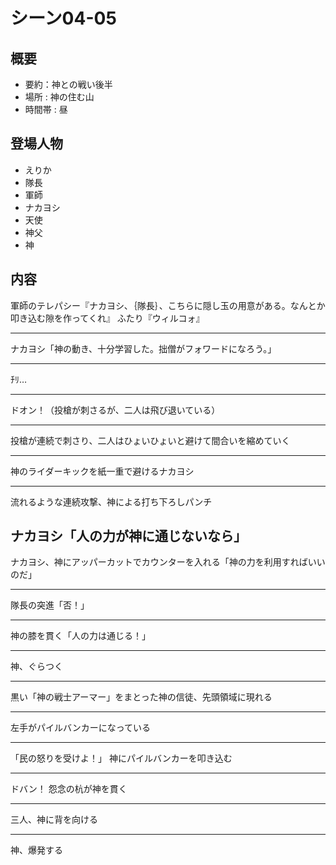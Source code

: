 # シーン04-05
## 概要
* 要約：神との戦い後半
* 場所 : 神の住む山
* 時間帯 : 昼

## 登場人物
* えりか
* 隊長
* 軍師
* ナカヨシ
* 天使
* 神父
* 神

## 内容

軍師のテレパシー『ナカヨシ、｛隊長｝、こちらに隠し玉の用意がある。なんとか叩き込む隙を作ってくれ』
ふたり『ウィルコォ』

---
ナカヨシ「神の動き、十分学習した。拙僧がフォワードになろう。」

---
ﾁﾘ…

---
ドオン！（投槍が刺さるが、二人は飛び退いている）

---
投槍が連続で刺さり、二人はひょいひょいと避けて間合いを縮めていく

---
神のライダーキックを紙一重で避けるナカヨシ

---
流れるような連続攻撃、神による打ち下ろしパンチ

ナカヨシ「人の力が神に通じないなら」
---

ナカヨシ、神にアッパーカットでカウンターを入れる「神の力を利用すればいいのだ」

---
隊長の突進「否！」

---
神の膝を貫く「人の力は通じる！」

---
神、ぐらつく

---
黒い「神の戦士アーマー」をまとった神の信徒、先頭領域に現れる

---
左手がパイルバンカーになっている

---
「民の怒りを受けよ！」
神にパイルバンカーを叩き込む

---
ドバン！
怨念の杭が神を貫く

---

三人、神に背を向ける

---

神、爆発する